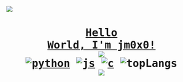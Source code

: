 <a href="https://www.youtube.com/watch?v=dQw4w9WgXcQ"><pre><img src="https://user-images.githubusercontent.com/73097560/115834477-dbab4500-a447-11eb-908a-139a6edaec5c.gif"><h1 align="center">Hello World, I'm jm0x0!
<a href="https://www.youtube.com/watch?v=dQw4w9WgXcQ"><img src="https://user-images.githubusercontent.com/73097560/115834477-dbab4500-a447-11eb-908a-139a6edaec5c.gif"></a>
[![python](https://img.shields.io/badge/Python-fcff7c?style=for-the-badge&logo=python&logoColor=black)](https://python.org/)
[![js](https://img.shields.io/badge/JavaScript-323330?style=for-the-badge&logo=javascript&logoColor=F7DF1E)](https://javascript.com/)
[![c](https://img.shields.io/badge/C-00599C?style=for-the-badge&logo=c&logoColor=white)](https://learn-c.org/)
![topLangs](https://github-readme-stats.vercel.app/api/top-langs/?username=jm0x0&theme=tokyonight&layout=compact)
<img src="https://user-images.githubusercontent.com/73097560/115834477-dbab4500-a447-11eb-908a-139a6edaec5c.gif"></pre>
